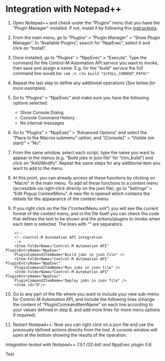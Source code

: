 # Integration with Notepad++

1. Open Notepad++ and check under the “Plugins” menu that you have the “Plugin Manager” installed. If not, install it by following this [instructions](https://bruderste.in/npp/pm/#install).

2. From the main menu, go to “Plugins” > “Plugin Manager” > “Show Plugin Manager”. In “Available Plugins”, search for “NppExec”, select it and click on “Install”.

3. Once installed, go to “Plugins” > “NppExec” > “Execute”. Type the command for the Control-M Automation API service you want to invoke,  then save and assign a name. E.g. for the "build" service the full command line would be: ```cmd /c ctm build "$(FULL_CURRENT_PATH)"```

4. Repeat the last step to define any additional operations (*See below for more examples*).

5. Go to “Plugins” > “NppExec” and make sure you have the following options selected:

   - Show Console Dialog
   - Console Command History
   - No internal messages

6. Go to “Plugins” > “NppExec” > “Advanced Options” and select the “Place to the Macros submenu” option, and “[Console]” > “Visible (on start)” = “No”.

7. From the same window, select each script, type the name you want to appear in the menus (e.g. “Build jobs in json file” for “ctm_build”) and click on “Add/Modify”. Repeat the same steps for any additional item you want to add to the menu.

8. At this point, you can already access all these functions by clicking on “Macro” in the main menu. To add all these functions to a context menu (accessible via right-click directly on the json file), go to “Settings” > “Edit Popup ContextMenu”. A new file is opened which contains the details for the appearance of the context menu.

9. If you right click on the file (“contextMenu.xml”) you will see the current format of the context menu, and in the file itself you can check the code that defines the text to be shown and the actions/plugins to invoke when each item is selected. The lines with “<Item id="0"/>“ are separators.

```
	<!--
    <!--Control-M Automation API integration
    -->
    <Item FolderName="Control-M Automation API" PluginEntryName="NppExec"
    PluginCommandItemName="Build jobs in json file" />
    <Item FolderName="Control-M Automation API" PluginEntryName="NppExec"
    PluginCommandItemName="Run jobs in json file" />
    <Item FolderName="Control-M Automation API" PluginEntryName="NppExec"
    PluginCommandItemName="Deploy jobs in json file" />
    <Item id="0"/>
```

10. Go to any part of the file where you want to include your new sub-menu for Control-M Automation API, and include the following lines (change the content of “PluginCommandItemName” on each line according to your values defined in step 8, and add more lines for more menu options if required).

11. Restart Notepad++. Now you can right click on a json file and use the previously defined actions directly from the tool. A console window will open at the bottom showing the results of the operation.

*Integration tested with Notepad++ 7.5.1 (32-bit) and NppExec plugin 0.6.*

Test